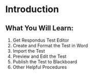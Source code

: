 # Introduction

## What You Will Learn:

1. Get Respondus Test Editor
2. Create and Format the Test in Word
3. Import the Test
4. Preview and Edit the Test
5. Publish the Test to Blackboard
6. Other Helpful Procedures 

